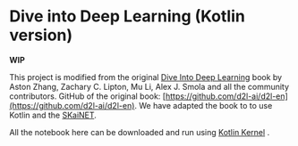 # Dive into Deep Learning (Kotlin version)

**WIP**

This project is modified from the original [Dive Into Deep Learning](https://d2l.ai) book by Aston Zhang, Zachary C. Lipton, Mu Li, Alex J. Smola and all the community contributors. 
GitHub of the original book: [https://github.com/d2l-ai/d2l-en](https://github.com/d2l-ai/d2l-en). 
We have adapted the book to to use Kotlin and the [SKaiNET](https://skainet.sk).

All the notebook here can be downloaded and run using [Kotlin Kernel](https://github.com/Kotlin/kotlin-jupyter) .
